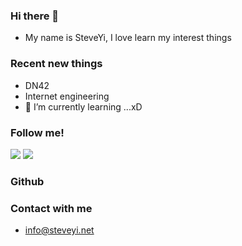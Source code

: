 ### Hi there 👋
 - My name is SteveYi, I love learn my interest things
### Recent new things
 - DN42
 - Internet engineering
 - 🌱 I’m currently learning ...xD
### Follow me!
[![](https://img.shields.io/badge/-@steveyiyo-1ca0f1?style=flat-square&labelColor=1ca0f1&logo=twitter&logoColor=white)](https://twitter.com/steveyiyo) [![](https://img.shields.io/badge/-t.me/steveyi-3db6f1?style=flat-square&logo=Telegram&logoColor=2ca5e0)](https://t.me/s/steveyi)

### Github
[](https://github-readme-stats.vercel.app/api?username=steveyiyo&theme=highcontrast)

### Contact with me
 - info@steveyi.net
 
<!--
**steveyiyo/steveyiyo** is a ✨ _special_ ✨ repository because its `README.md` (this file) appears on your GitHub profile.

Here are some ideas to get you started:

- 🔭 I’m currently working on ...
- 🌱 I’m currently learning ...
- 👯 I’m looking to collaborate on ...
- 🤔 I’m looking for help with ...
- 💬 Ask me about ...
- 📫 How to reach me: ...
- 😄 Pronouns: ...
- ⚡ Fun fact: ...
-->
